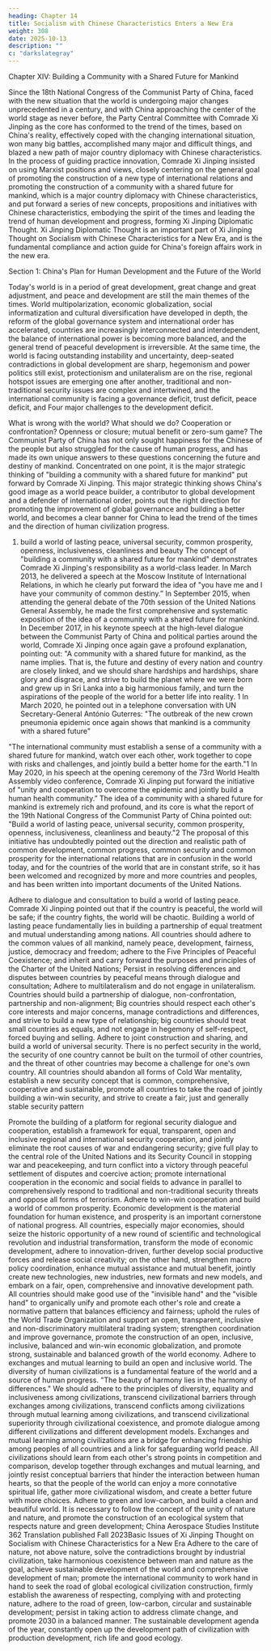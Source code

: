 ```yaml
---
heading: Chapter 14
title: Socialism with Chinese Characteristics Enters a New Era
weight: 308
date: 2025-10-13
description: ""
c: "darkslategray"
---
```




Chapter XIV: Building a Community with a Shared Future for Mankind

Since the 18th National Congress of the Communist Party of China, faced with the new situation
that the world is undergoing major changes unprecedented in a century, and with China approaching
the center of the world stage as never before, the Party Central Committee with Comrade Xi Jinping
as the core has conformed to the trend of the times, based on China's reality, effectively coped with
the changing international situation, won many big battles, accomplished many major and difficult
things, and blazed a new path of major country diplomacy with Chinese characteristics. In the
process of guiding practice innovation, Comrade Xi Jinping insisted on using Marxist positions and
views, closely centering on the general goal of promoting the construction of a new type of
international relations and promoting the construction of a community with a shared future for
mankind, which is a major country diplomacy with Chinese characteristics, and put forward a series
of new concepts, propositions and initiatives with Chinese characteristics, embodying the spirit of
the times and leading the trend of human development and progress, forming Xi Jinping Diplomatic
Thought. Xi Jinping Diplomatic Thought is an important part of Xi Jinping Thought on Socialism
with Chinese Characteristics for a New Era, and is the fundamental compliance and action guide for
China's foreign affairs work in the new era.

Section 1: China's Plan for Human Development and the
Future of the World

Today's world is in a period of great development, great change and great adjustment, and peace
and development are still the main themes of the times. World multipolarization, economic
globalization, social informatization and cultural diversification have developed in depth, the reform
of the global governance system and international order has accelerated, countries are increasingly
interconnected and interdependent, the balance of international power is becoming more balanced,
and the general trend of peaceful development is irreversible. At the same time, the world is facing
outstanding instability and uncertainty, deep-seated contradictions in global development are sharp,
hegemonism and power politics still exist, protectionism and unilateralism are on the rise, regional
hotspot issues are emerging one after another, traditional and non-traditional security issues are
complex and intertwined, and the international community is facing a governance deficit, trust
deficit, peace deficit, and Four major challenges to the development deficit.

What is wrong with the world? What should we do? Cooperation or confrontation? Openness or
closure; mutual benefit or zero-sum game? The Communist Party of China has not only sought
happiness for the Chinese of the people but also struggled for the cause of human progress, and has
made its own unique answers to these questions concerning the future and destiny of mankind.
Concentrated on one point, it is the major strategic thinking of "building a community with a shared
future for mankind" put forward by Comrade Xi Jinping. This major strategic thinking shows
China's good image as a world peace builder, a contributor to global development and a defender of
international order, points out the right direction for promoting the improvement of global
governance and building a better world, and becomes a clear banner for China to lead the trend of
the times and the direction of human civilization progress.
1. build a world of lasting peace, universal security, common prosperity,
openness, inclusiveness, cleanliness and beauty
The concept of "building a community with a shared future for mankind" demonstrates Comrade Xi
Jinping's responsibility as a world-class leader. In March 2013, he delivered a speech at the Moscow
Institute of International Relations, in which he clearly put forward the idea of "you have me and I
have your community of common destiny.” In September 2015, when attending the general debate
of the 70th session of the United Nations General Assembly, he made the first comprehensive and
systematic exposition of the idea of a community with a shared future for mankind. In December
2017, in his keynote speech at the high-level dialogue between the Communist Party of China and
political parties around the world, Comrade Xi Jinping once again gave a profound explanation,
pointing out: "A community with a shared future for mankind, as the name implies. That is, the
future and destiny of every nation and country are closely linked, and we should share hardships
and hardships, share glory and disgrace, and strive to build the planet where we were born and grew
up in Sri Lanka into a big harmonious family, and turn the aspirations of the people of the world for
a better life into reality. 1 In March 2020, he pointed out in a telephone conversation with UN
Secretary-General António Guterres: "The outbreak of the new crown pneumonia epidemic once
again shows that mankind is a community with a shared future"

"The international community must establish a sense of a community with a shared future for
mankind, watch over each other, work together to cope with risks and challenges, and jointly build
a better home for the earth."1 In May 2020, in his speech at the opening ceremony of the 73rd World
Health Assembly video conference, Comrade Xi Jinping put forward the initiative of "unity and
cooperation to overcome the epidemic and jointly build a human health community.”
The idea of a community with a shared future for mankind is extremely rich and profound, and its
core is what the report of the 19th National Congress of the Communist Party of China pointed out:
"Build a world of lasting peace, universal security, common prosperity, openness, inclusiveness,
cleanliness and beauty."2 The proposal of this initiative has undoubtedly pointed out the direction
and realistic path of common development, common progress, common security and common
prosperity for the international relations that are in confusion in the world today, and for the
countries of the world that are in constant strife, so it has been welcomed and recognized by more
and more countries and peoples, and has been written into important documents of the United
Nations.

Adhere to dialogue and consultation to build a world of lasting peace. Comrade Xi Jinping pointed
out that if the country is peaceful, the world will be safe; if the country fights, the world will be
chaotic. Building a world of lasting peace fundamentally lies in building a partnership of equal
treatment and mutual understanding among nations. All countries should adhere to the common
values of all mankind, namely peace, development, fairness, justice, democracy and freedom; adhere
to the Five Principles of Peaceful Coexistence; and inherit and carry forward the purposes and
principles of the Charter of the United Nations; Persist in resolving differences and disputes between
countries by peaceful means through dialogue and consultation; Adhere to multilateralism and do
not engage in unilateralism. Countries should build a partnership of dialogue, non-confrontation,
partnership and non-alignment; Big countries should respect each other's core interests and major
concerns, manage contradictions and differences, and strive to build a new type of relationship; big
countries should treat small countries as equals, and not engage in hegemony of self-respect, forced
buying and selling.
Adhere to joint construction and sharing, and build a world of universal security. There is no perfect
security in the world, the security of one country cannot be built on the turmoil of other countries,
and the threat of other countries may become a challenge for one's own country. All countries should
abandon all forms of Cold War mentality, establish a new security concept that is common,
comprehensive, cooperative and sustainable, promote all countries to take the road of jointly
building a win-win security, and strive to create a fair, just and generally stable security pattern

Promote the building of a platform for regional security dialogue and cooperation, establish a
framework for equal, transparent, open and inclusive regional and international security cooperation,
and jointly eliminate the root causes of war and endangering security; give full play to the central
role of the United Nations and its Security Council in stopping war and peacekeeping, and turn
conflict into a victory through peaceful settlement of disputes and coercive action; promote
international cooperation in the economic and social fields to advance in parallel to comprehensively
respond to traditional and non-traditional security threats and oppose all forms of terrorism.
Adhere to win-win cooperation and build a world of common prosperity. Economic development is
the material foundation for human existence, and prosperity is an important cornerstone of national
progress. All countries, especially major economies, should seize the historic opportunity of a new
round of scientific and technological revolution and industrial transformation, transform the mode
of economic development, adhere to innovation-driven, further develop social productive forces and
release social creativity; on the other hand, strengthen macro policy coordination, enhance mutual
assistance and mutual benefit, jointly create new technologies, new industries, new formats and new
models, and embark on a fair, open, comprehensive and innovative development path. All countries
should make good use of the "invisible hand" and the "visible hand" to organically unify and
promote each other's role and create a normative pattern that balances efficiency and fairness;
uphold the rules of the World Trade Organization and support an open, transparent, inclusive and
non-discriminatory multilateral trading system; strengthen coordination and improve governance,
promote the construction of an open, inclusive, inclusive, balanced and win-win economic
globalization, and promote strong, sustainable and balanced growth of the world economy.
Adhere to exchanges and mutual learning to build an open and inclusive world. The diversity of
human civilizations is a fundamental feature of the world and a source of human progress. "The
beauty of harmony lies in the harmony of differences." We should adhere to the principles of
diversity, equality and inclusiveness among civilizations, transcend civilizational barriers through
exchanges among civilizations, transcend conflicts among civilizations through mutual learning
among civilizations, and transcend civilizational superiority through civilizational coexistence, and
promote dialogue among different civilizations and different development models. Exchanges and
mutual learning among civilizations are a bridge for enhancing friendship among peoples of all
countries and a link for safeguarding world peace. All civilizations should learn from each other's
strong points in competition and comparison, develop together through exchanges and mutual
learning, and jointly resist conceptual barriers that hinder the interaction between human hearts, so
that the people of the world can enjoy a more connotative spiritual life, gather more civilizational
wisdom, and create a better future with more choices.
Adhere to green and low-carbon, and build a clean and beautiful world. It is necessary to follow the
concept of the unity of nature and nature, and promote the construction of an ecological system that
respects nature and green development;
China Aerospace Studies Institute
362
Translation published Fall 2023Basic Issues of Xi Jinping Thought on Socialism with Chinese Characteristics for a New Era
Adhere to the care of nature, not above nature, solve the contradictions brought by industrial
civilization, take harmonious coexistence between man and nature as the goal, achieve sustainable
development of the world and comprehensive development of man; promote the international
community to work hand in hand to seek the road of global ecological civilization construction,
firmly establish the awareness of respecting, complying with and protecting nature, adhere to the
road of green, low-carbon, circular and sustainable development; persist in taking action to address
climate change, and promote 2030 in a balanced manner. The sustainable development agenda of
the year, constantly open up the development path of civilization with production development, rich
life and good ecology.

